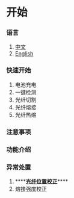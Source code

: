 # 开始

### 语言

1. [中文](./)
2. [English](https://t3-en.skycomtech.cn)

### 快速开始

1. 电池充电
2. 一键检测
3. 光纤切割
4. 光纤熔接
5. 光纤热缩

### 注意事项

### 功能介绍

### 异常处置

1. \*\*\*\*[**光纤位置校正**](fiber-displacement-adjust.md)\*\*\*\*
2. 熔接强度校正

